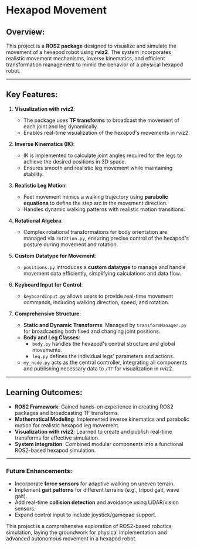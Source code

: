 # Hexapod Movement  

## **Overview**:  
This project is a **ROS2 package** designed to visualize and simulate the movement of a hexapod robot using **rviz2**. The system incorporates realistic movement mechanisms, inverse kinematics, and efficient transformation management to mimic the behavior of a physical hexapod robot.  

---

## **Key Features**:  

1. **Visualization with rviz2**:  
   - The package uses **TF transforms** to broadcast the movement of each joint and leg dynamically.  
   - Enables real-time visualization of the hexapod's movements in rviz2.  

2. **Inverse Kinematics (IK)**:  
   - IK is implemented to calculate joint angles required for the legs to achieve the desired positions in 3D space.  
   - Ensures smooth and realistic leg movement while maintaining stability.  

3. **Realistic Leg Motion**:  
   - Feet movement mimics a walking trajectory using **parabolic equations** to define the step arc in the movement direction.  
   - Handles dynamic walking patterns with realistic motion transitions.  

4. **Rotational Algebra**:  
   - Complex rotational transformations for body orientation are managed via `rotation.py`, ensuring precise control of the hexapod's posture during movement and rotation.  

5. **Custom Datatype for Movement**:  
   - `positions.py` introduces a **custom datatype** to manage and handle movement data efficiently, simplifying calculations and data flow.  

6. **Keyboard Input for Control**:  
   - `keyboardInput.py` allows users to provide real-time movement commands, including walking direction, speed, and rotation.  

7. **Comprehensive Structure**:  
   - **Static and Dynamic Transforms**: Managed by `transformManager.py` for broadcasting both fixed and changing joint positions.  
   - **Body and Leg Classes**:  
     - `body.py` handles the hexapod's central structure and global movements.  
     - `leg.py` defines the individual legs' parameters and actions.  
   - `my_node.py` acts as the central controller, integrating all components and publishing necessary data to `/TF` for visualization in rviz2.  

---

## **Learning Outcomes**:  
- **ROS2 Framework**: Gained hands-on experience in creating ROS2 packages and broadcasting TF transforms.  
- **Mathematical Modeling**: Implemented inverse kinematics and parabolic motion for realistic hexapod leg movement.  
- **Visualization with rviz2**: Learned to create and publish real-time transforms for effective simulation.  
- **System Integration**: Combined modular components into a functional ROS2-based hexapod simulation.  

---

### **Future Enhancements**:  
- Incorporate **force sensors** for adaptive walking on uneven terrain.  
- Implement **gait patterns** for different terrains (e.g., tripod gait, wave gait).  
- Add real-time **collision detection** and avoidance using LiDAR/vision sensors.  
- Expand control input to include joystick/gamepad support.  

This project is a comprehensive exploration of ROS2-based robotics simulation, laying the groundwork for physical implementation and advanced autonomous movement in a hexapod robot.